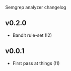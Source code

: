 Semgrep analyzer changelog

## v0.2.0
- Bandit rule-set (!2)

## v0.0.1
- First pass at things (!1)
